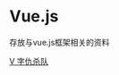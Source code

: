 # Vue.js
存放与vue.js框架相关的资料

[V 字仇杀队](https://image.baidu.com/search/detail?ct=503316480&z=0&ipn=d&word=v%E5%AD%97%E4%BB%87%E6%9D%80%E9%98%9F&step_word=&hs=0&pn=193&spn=0&di=95920&pi=0&rn=1&tn=baiduimagedetail&is=0%2C0&istype=0&ie=utf-8&oe=utf-8&in=&cl=2&lm=-1&st=undefined&cs=3520898640%2C3874790012&os=1903700045%2C1497290962&simid=4187745443%2C398486060&adpicid=0&lpn=0&ln=1374&fr=&fmq=1557761297563_R&fm=&ic=undefined&s=undefined&hd=undefined&latest=undefined&copyright=undefined&se=&sme=&tab=0&width=undefined&height=undefined&face=undefined&ist=&jit=&cg=&bdtype=0&oriquery=&objurl=http%3A%2F%2Fimg5.duitang.com%2Fuploads%2Fitem%2F201409%2F08%2F20140908140842_eavMt.thumb.700_0.png&fromurl=ippr_z2C%24qAzdH3FAzdH3Fooo_z%26e3B17tpwg2_z%26e3Bv54AzdH3Frj5rsjAzdH3F4ks52AzdH3Fdaa9mclnnAzdH3F1jpwtsAzdH3F&gsm=b4&rpstart=0&rpnum=0&islist=&querylist=&force=undefined)
